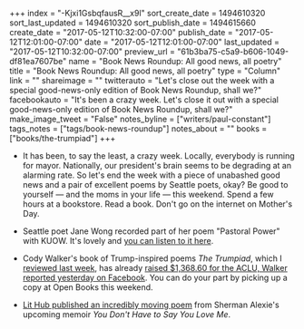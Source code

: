 +++
index = "-Kjxi1GsbqfausR__x9l"
sort_create_date = 1494610320
sort_last_updated = 1494610320
sort_publish_date = 1494615660
create_date = "2017-05-12T10:32:00-07:00"
publish_date = "2017-05-12T12:01:00-07:00"
date = "2017-05-12T12:01:00-07:00"
last_updated = "2017-05-12T10:32:00-07:00"
preview_url = "61b3ba75-c5a9-b606-1049-df81ea7607be"
name = "Book News Roundup: All good news, all poetry"
title = "Book News Roundup: All good news, all poetry"
type = "Column"
link = ""
shareimage = ""
twitterauto = "Let's close out the week with a special good-news-only edition of Book News Roundup, shall we?"
facebookauto = "It's been a crazy week. Let's close it out with a special good-news-only edition of Book News Roundup, shall we?"
make_image_tweet = "False"
notes_byline = ["writers/paul-constant"]
tags_notes = ["tags/book-news-roundup"]
notes_about = ""
books = ["books/the-trumpiad"]
+++
* It has been, to say the least, a crazy week. Locally, everybody is running for mayor. Nationally, our president's brain seems to be degrading at an alarming rate. So let's end the week with a piece of unabashed good news and a pair of excellent poems by Seattle poets, okay? Be good to yourself — and the moms in your life — this weekend. Spend a few hours at a bookstore. Read a book. Don't go on the internet on Mother's Day.

* Seattle poet Jane Wong recorded part of her poem "Pastoral Power" with KUOW. It's lovely and [you can listen to it here](http://one.npr.org/?sharedMediaId=528028469:528028485).

* Cody Walker's book of Trump-inspired poems *The Trumpiad*, which I [reviewed last week](http://www.seattlereviewofbooks.com/reviews/stand-up-poetry/), has already [raised $1,368.60 for the ACLU, Walker reported yesterday on Facebook](https://www.facebook.com/photo.php?fbid=10106506817672128&set=a.633120035318.2347599.10735848&type=3&theater). You can do your part by picking up a copy at Open Books this weekend.

* [Lit Hub published an incredibly moving poem](http://lithub.com/eulogy-a-poem-by-sherman-alexie/) from Sherman Alexie's upcoming memoir *You Don't Have to Say You Love Me*.
